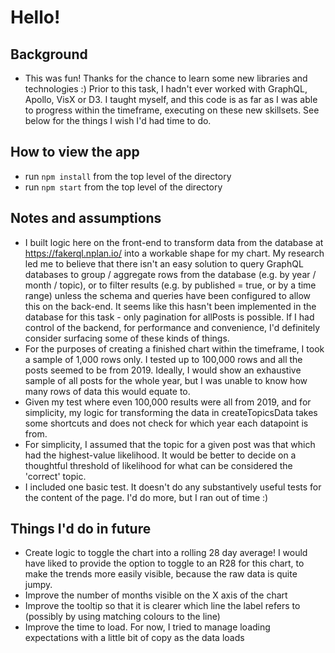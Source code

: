 # Hello!

## Background

- This was fun! Thanks for the chance to learn some new libraries and technologies :) Prior to this task, I hadn't ever worked with GraphQL, Apollo, VisX or D3. I taught myself, and this code is as far as I was able to progress within the timeframe, executing on these new skillsets. See below for the things I wish I'd had time to do.

## How to view the app

- run `npm install` from the top level of the directory
- run `npm start` from the top level of the directory

## Notes and assumptions

- I built logic here on the front-end to transform data from the database at https://fakerql.nplan.io/ into a workable shape for my chart. My research led me to believe that there isn't an easy solution to query GraphQL databases to group / aggregate rows from the database (e.g. by year / month / topic), or to filter results (e.g. by published = true, or by a time range) unless the schema and queries have been configured to allow this on the back-end. It seems like this hasn't been implemented in the database for this task - only pagination for allPosts is possible. If I had control of the backend, for performance and convenience, I'd definitely consider surfacing some of these kinds of things.
- For the purposes of creating a finished chart within the timeframe, I took a sample of 1,000 rows only. I tested up to 100,000 rows and all the posts seemed to be from 2019. Ideally, I would show an exhaustive sample of all posts for the whole year, but I was unable to know how many rows of data this would equate to.
- Given my test where even 100,000 results were all from 2019, and for simplicity, my logic for transforming the data in createTopicsData takes some shortcuts and does not check for which year each datapoint is from.
- For simplicity, I assumed that the topic for a given post was that which had the highest-value likelihood. It would be better to decide on a thoughtful threshold of likelihood for what can be considered the 'correct' topic.
- I included one basic test. It doesn't do any substantively useful tests for the content of the page. I'd do more, but I ran out of time :)

## Things I'd do in future
- Create logic to toggle the chart into a rolling 28 day average! I would have liked to provide the option to toggle to an R28 for this chart, to make the trends more easily visible, because the raw data is quite jumpy.
- Improve the number of months visible on the X axis of the chart
- Improve the tooltip so that it is clearer which line the label refers to (possibly by using matching colours to the line)
- Improve the time to load. For now, I tried to manage loading expectations  with a little bit of copy as the data loads

